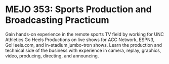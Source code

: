 # MEJO 353: Sports Production and Broadcasting Practicum

Gain hands-on experience in the remote sports TV field by working for UNC Athletics Go Heels Productions on live shows for ACC Network, ESPN3, GoHeels.com, and in-stadium jumbo-tron shows. Learn the production and technical side of the business with experience in camera, replay, graphics, video, producing, directing, and announcing.